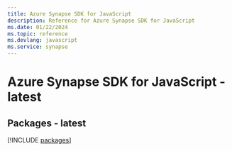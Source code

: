 ```yaml
---
title: Azure Synapse SDK for JavaScript
description: Reference for Azure Synapse SDK for JavaScript
ms.date: 01/22/2024
ms.topic: reference
ms.devlang: javascript
ms.service: synapse
---
```

# Azure Synapse SDK for JavaScript - latest
## Packages - latest
[!INCLUDE [packages](synapse-index.md)]